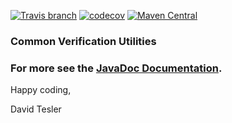 [![Travis branch](https://img.shields.io/travis/protobufel/common-verifications/master.svg?style=plastic)](https://travis-ci.org/protobufel/common-verifications)
[![codecov](https://codecov.io/gh/protobufel/common-verifications/branch/master/graph/badge.svg)](https://codecov.io/gh/protobufel/common-verifications)
[![Maven Central](https://img.shields.io/maven-central/v/com.github.protobufel/common-verifications.svg?style=plastic)](https://search.maven.org/#search%7Cga%7C1%7Ca%3A%)

### Common Verification Utilities


### For more see the [JavaDoc Documentation](https://protobufel.github.io/common-verifications/javadoc/ "JavaDoc and more").  

Happy coding,

David Tesler
